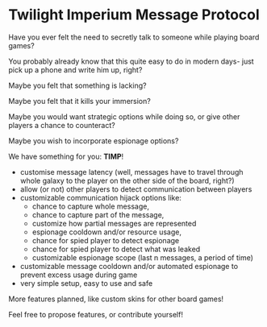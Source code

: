 # Twilight Imperium Message Protocol

Have you ever felt the need to secretly talk to someone while playing board games? 

You probably already know that this quite easy to do in modern days- just pick up a phone and write him up, right?

Maybe you felt that something is lacking?

Maybe you felt that it kills your immersion? 

Maybe you would want strategic options while doing so, or give other players a chance to counteract?

Maybe you wish to incorporate espionage options?

We have something for you: **TIMP**!

* customise message latency (well, messages have to travel through whole galaxy to the player on the other side of the board, right?)
* allow (or not) other players to detect communication between players
* customizable communication hijack options like:
	- chance to capture whole message,
	- chance to capture part of the message,
	- customize how partial messages are represented
	- espionage cooldown and/or resource usage,
	- chance for spied player to detect espionage
	- chance for spied player to detect what was leaked
	- customizable espionage scope (last n messages, a period of time)
* customizable message cooldown and/or automated espionage to prevent excess usage during game
* very simple setup, easy to use and safe

More features planned, like custom skins for other board games!

Feel free to propose features, or contribute yourself!
